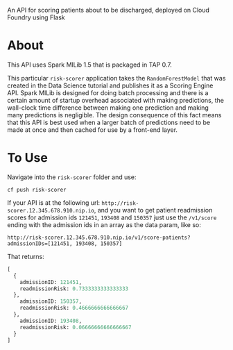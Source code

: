 An API for scoring patients about to be discharged, deployed on Cloud Foundry using Flask

About
================================================================================
This API uses Spark MlLib 1.5 that is packaged in TAP 0.7. 

This particular `risk-scorer` application takes the `RandomForestModel` that was created in the Data Science tutorial and publishes it as a Scoring Engine API. Spark MlLib is designed for doing batch processing and there is a certain amount of startup overhead associated with making predictions, the wall-clock time difference between making one prediction and making many predictions is negligible. The design consequence of this fact means that this API is best used when a larger batch of predictions need to be made at once and then cached for use by a front-end layer.

To Use
================================================================================
Navigate into the `risk-scorer` folder and use:

`cf push risk-scorer`

If your API is at the following url: `http://risk-scorer.12.345.678.910.nip.io`, and you want to get patient readmission scores for admission ids `121451`, `193408` and `150357` just use the `/v1/score` ending with the admission ids in an array as the data param, like so: 

`http://risk-scorer.12.345.678.910.nip.io/v1/score-patients?admissionIDs=[121451, 193408, 150357]`

That returns:

```python
[
  {
    admissionID: 121451,
    readmissionRisk: 0.7333333333333333
  },
    admissionID: 150357,
    readmissionRisk: 0.4666666666666667
  },
    admissionID: 193408,
    readmissionRisk: 0.06666666666666667
  }
]
```

